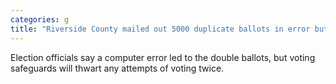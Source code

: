 ```yaml
---
categories: g
title: "Riverside County mailed out 5000 duplicate ballots in error but double votes wont go through"
---
```

Election officials say a computer error led to the double ballots, but voting safeguards will thwart any attempts of voting twice. 
